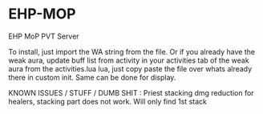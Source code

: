 # EHP-MOP
EHP MoP PVT Server


To install, just import the WA string from the file.
Or if you already have the weak aura, update buff list from activity in your activities tab of the weak aura from the activities.lua  lua, just copy paste the file over whats already there in custom init. Same can be done for display.

KNOWN ISSUES / STUFF / DUMB SHIT :
  Priest stacking dmg reduction for healers, stacking part does not work. Will only find 1st stack
